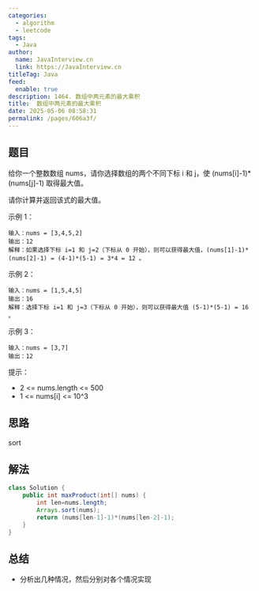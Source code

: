 ```yaml
---
categories: 
  - algorithm
  - leetcode
tags: 
  - Java
author: 
  name: JavaInterview.cn
  link: https://JavaInterview.cn
titleTag: Java
feed: 
  enable: true
description: 1464. 数组中两元素的最大乘积
title:  数组中两元素的最大乘积
date: 2025-05-06 08:58:31
permalink: /pages/606a3f/
---
```


## 题目
给你一个整数数组 nums，请你选择数组的两个不同下标 i 和 j，使 (nums[i]-1)*(nums[j]-1) 取得最大值。

请你计算并返回该式的最大值。



示例 1：

    输入：nums = [3,4,5,2]
    输出：12
    解释：如果选择下标 i=1 和 j=2（下标从 0 开始），则可以获得最大值，(nums[1]-1)*(nums[2]-1) = (4-1)*(5-1) = 3*4 = 12 。
示例 2：

    输入：nums = [1,5,4,5]
    输出：16
    解释：选择下标 i=1 和 j=3（下标从 0 开始），则可以获得最大值 (5-1)*(5-1) = 16 。
示例 3：

    输入：nums = [3,7]
    输出：12


提示：

* 2 <= nums.length <= 500
* 1 <= nums[i] <= 10^3


## 思路

sort

## 解法
```java
class Solution {
    public int maxProduct(int[] nums) {
        int len=nums.length;
        Arrays.sort(nums);
        return (nums[len-1]-1)*(nums[len-2]-1);
    }
}

```

## 总结

- 分析出几种情况，然后分别对各个情况实现 
